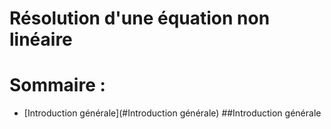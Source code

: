 # Résolution d'une équation non linéaire
# Sommaire :
 - [Introduction générale](#Introduction générale)
##Introduction générale

